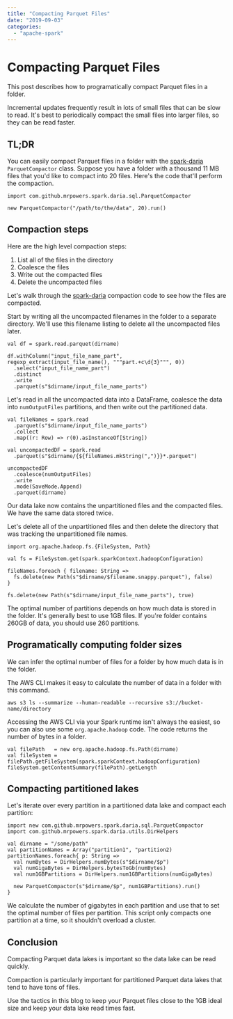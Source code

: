 ```yaml
---
title: "Compacting Parquet Files"
date: "2019-09-03"
categories: 
  - "apache-spark"
---
```


# Compacting Parquet Files

This post describes how to programatically compact Parquet files in a folder.

Incremental updates frequently result in lots of small files that can be slow to read. It's best to periodically compact the small files into larger files, so they can be read faster.

## TL;DR

You can easily compact Parquet files in a folder with the [spark-daria](https://github.com/MrPowers/spark-daria) `ParquetCompactor` class. Suppose you have a folder with a thousand 11 MB files that you'd like to compact into 20 files. Here's the code that'll perform the compaction.

```
import com.github.mrpowers.spark.daria.sql.ParquetCompactor

new ParquetCompactor("/path/to/the/data", 20).run()
```

## Compaction steps

Here are the high level compaction steps:

1. List all of the files in the directory
2. Coalesce the files
3. Write out the compacted files
4. Delete the uncompacted files

Let's walk through the [spark-daria](https://github.com/MrPowers/spark-daria) compaction code to see how the files are compacted.

Start by writing all the uncompacted filenames in the folder to a separate directory. We'll use this filename listing to delete all the uncompacted files later.

```
val df = spark.read.parquet(dirname)

df.withColumn("input_file_name_part", regexp_extract(input_file_name(), """part.+c\d{3}""", 0))
  .select("input_file_name_part")
  .distinct
  .write
  .parquet(s"$dirname/input_file_name_parts")
```

Let's read in all the uncompacted data into a DataFrame, coalesce the data into `numOutputFiles` partitions, and then write out the partitioned data.

```
val fileNames = spark.read
  .parquet(s"$dirname/input_file_name_parts")
  .collect
  .map((r: Row) => r(0).asInstanceOf[String])

val uncompactedDF = spark.read
  .parquet(s"$dirname/{${fileNames.mkString(",")}}*.parquet")

uncompactedDF
  .coalesce(numOutputFiles)
  .write
  .mode(SaveMode.Append)
  .parquet(dirname)
```

Our data lake now contains the unpartitioned files and the compacted files. We have the same data stored twice.

Let's delete all of the unpartitioned files and then delete the directory that was tracking the unpartitioned file names.

```
import org.apache.hadoop.fs.{FileSystem, Path}

val fs = FileSystem.get(spark.sparkContext.hadoopConfiguration)

fileNames.foreach { filename: String =>
  fs.delete(new Path(s"$dirname/$filename.snappy.parquet"), false)
}

fs.delete(new Path(s"$dirname/input_file_name_parts"), true)
```

The optimal number of partitions depends on how much data is stored in the folder. It's generally best to use 1GB files. If you're folder contains 260GB of data, you should use 260 partitions.

## Programatically computing folder sizes

We can infer the optimal number of files for a folder by how much data is in the folder.

The AWS CLI makes it easy to calculate the number of data in a folder with this command.

```
aws s3 ls --summarize --human-readable --recursive s3://bucket-name/directory
```

Accessing the AWS CLI via your Spark runtime isn't always the easiest, so you can also use some `org.apache.hadoop` code. The code returns the number of bytes in a folder.

```
val filePath   = new org.apache.hadoop.fs.Path(dirname)
val fileSystem = filePath.getFileSystem(spark.sparkContext.hadoopConfiguration)
fileSystem.getContentSummary(filePath).getLength
```

## Compacting partitioned lakes

Let's iterate over every partition in a partitioned data lake and compact each partition:

```
import new com.github.mrpowers.spark.daria.sql.ParquetCompactor
import com.github.mrpowers.spark.daria.utils.DirHelpers

val dirname = "/some/path"
val partitionNames = Array("partition1", "partition2)
partitionNames.foreach{ p: String =>
  val numBytes = DirHelpers.numBytes(s"$dirname/$p")
  val numGigaBytes = DirHelpers.bytesToGb(numBytes)
  val num1GBPartitions = DirHelpers.num1GBPartitions(numGigaBytes)

  new ParquetCompactor(s"$dirname/$p", num1GBPartitions).run()
}
```

We calculate the number of gigabytes in each partition and use that to set the optimal number of files per partition. This script only compacts one partition at a time, so it shouldn't overload a cluster.

## Conclusion

Compacting Parquet data lakes is important so the data lake can be read quickly.

Compaction is particularly important for partitioned Parquet data lakes that tend to have tons of files.

Use the tactics in this blog to keep your Parquet files close to the 1GB ideal size and keep your data lake read times fast.
